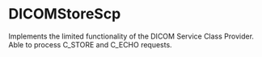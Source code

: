 # DICOMStoreScp
Implements the limited functionality of the DICOM Service Class Provider. 
Able to process C_STORE and C_ECHO requests.

